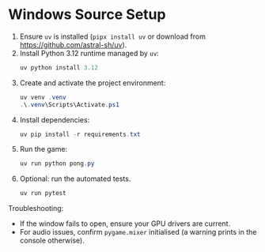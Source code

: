# Windows Source Setup

1. Ensure `uv` is installed (`pipx install uv` or download from https://github.com/astral-sh/uv).
2. Install Python 3.12 runtime managed by `uv`:
   ```powershell
   uv python install 3.12
   ```
3. Create and activate the project environment:
   ```powershell
   uv venv .venv
   .\.venv\Scripts\Activate.ps1
   ```
4. Install dependencies:
   ```powershell
   uv pip install -r requirements.txt
   ```
5. Run the game:
   ```powershell
   uv run python pong.py
   ```
6. Optional: run the automated tests.
   ```powershell
   uv run pytest
   ```

Troubleshooting:
- If the window fails to open, ensure your GPU drivers are current.
- For audio issues, confirm `pygame.mixer` initialised (a warning prints in the console otherwise).